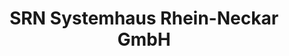 ---
title: "SRN Systemhaus Rhein-Neckar GmbH"
url: /hirschberg-an-der-bergstrasse/srn-systemhaus-rhein-neckar-gmbh/
shop: Computer
---